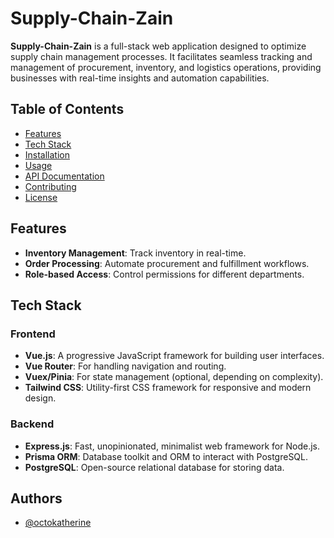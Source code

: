 # Supply-Chain-Zain

**Supply-Chain-Zain** is a full-stack web application designed to optimize supply chain management processes. It facilitates seamless tracking and management of procurement, inventory, and logistics operations, providing businesses with real-time insights and automation capabilities.

## Table of Contents

- [Features](#features)
- [Tech Stack](#tech-stack)
- [Installation](#installation)
- [Usage](#usage)
- [API Documentation](#api-documentation)
- [Contributing](#contributing)
- [License](#license)

## Features

- **Inventory Management**: Track inventory in real-time.
- **Order Processing**: Automate procurement and fulfillment workflows.
- **Role-based Access**: Control permissions for different departments.

## Tech Stack

### Frontend

- **Vue.js**: A progressive JavaScript framework for building user interfaces.
- **Vue Router**: For handling navigation and routing.
- **Vuex/Pinia**: For state management (optional, depending on complexity).
- **Tailwind CSS**: Utility-first CSS framework for responsive and modern design.

### Backend

- **Express.js**: Fast, unopinionated, minimalist web framework for Node.js.
- **Prisma ORM**: Database toolkit and ORM to interact with PostgreSQL.
- **PostgreSQL**: Open-source relational database for storing data.

## Authors

- [@octokatherine](https://www.github.com/octokatherine)